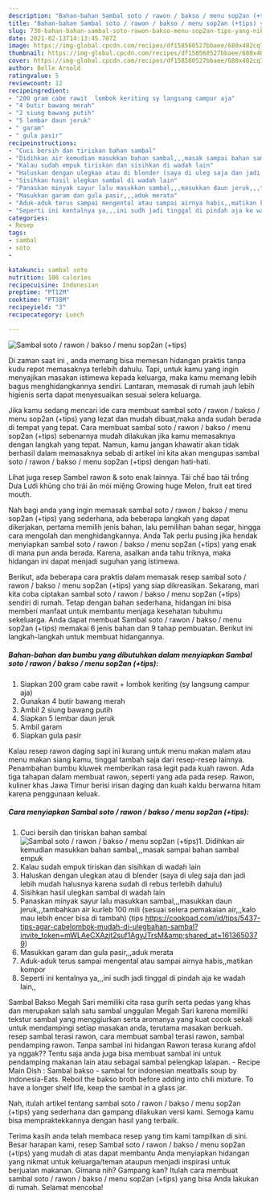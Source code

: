```yaml
---
description: "Bahan-bahan Sambal soto / rawon / bakso / menu sop2an (+tips) yang nikmat dan Mudah Dibuat"
title: "Bahan-bahan Sambal soto / rawon / bakso / menu sop2an (+tips) yang nikmat dan Mudah Dibuat"
slug: 730-bahan-bahan-sambal-soto-rawon-bakso-menu-sop2an-tips-yang-nikmat-dan-mudah-dibuat
date: 2021-02-13T14:13:45.707Z
image: https://img-global.cpcdn.com/recipes/df158560527bbaee/680x482cq70/sambal-soto-rawon-bakso-menu-sop2an-tips-foto-resep-utama.jpg
thumbnail: https://img-global.cpcdn.com/recipes/df158560527bbaee/680x482cq70/sambal-soto-rawon-bakso-menu-sop2an-tips-foto-resep-utama.jpg
cover: https://img-global.cpcdn.com/recipes/df158560527bbaee/680x482cq70/sambal-soto-rawon-bakso-menu-sop2an-tips-foto-resep-utama.jpg
author: Belle Arnold
ratingvalue: 5
reviewcount: 12
recipeingredient:
- "200 gram cabe rawit  lombok keriting sy langsung campur aja"
- "4 butir bawang merah"
- "2 siung bawang putih"
- "5 lembar daun jeruk"
- " garam"
- " gula pasir"
recipeinstructions:
- "Cuci bersih dan tiriskan bahan sambal"
- "Didihkan air kemudian masukkan bahan sambal,,,masak sampai bahan sambal empuk"
- "Kalau sudah empuk tiriskan dan sisihkan di wadah lain"
- "Haluskan dengan ulegkan atau di blender (saya di uleg saja dan jadi lebih mudah halusnya karena sudah di rebus terlebih dahulu)"
- "Sisihkan hasil ulegkan sambal di wadah lain"
- "Panaskan minyak sayur lalu masukkan sambal,,,masukkan daun jeruk,,,tambahkan air kurleb 100 mili (sesuai selera pemakaian air,,,kalo mau lebih encer bisa di tambah) (tips https://cookpad.com/id/tips/5437-tips-agar-cabelombok-mudah-di-ulegbahan-sambal?invite_token=mWLAeCXAzjt2suf1AgyJTrsM&amp;shared_at=1613650379)"
- "Masukkan garam dan gula pasir,,,aduk merata"
- "Aduk-aduk terus sampai mengental atau sampai airnya habis,,matikan kompor"
- "Seperti ini kentalnya ya,,,ini sudh jadi tinggal di pindah aja ke wadah lain,,"
categories:
- Resep
tags:
- sambal
- soto
- 

katakunci: sambal soto  
nutrition: 108 calories
recipecuisine: Indonesian
preptime: "PT12M"
cooktime: "PT38M"
recipeyield: "3"
recipecategory: Lunch

---
```



![Sambal soto / rawon / bakso / menu sop2an (+tips)](https://img-global.cpcdn.com/recipes/df158560527bbaee/680x482cq70/sambal-soto-rawon-bakso-menu-sop2an-tips-foto-resep-utama.jpg)

Di zaman  saat ini , anda memang bisa memesan hidangan praktis tanpa kudu repot memasaknya terlebih dahulu. Tapi, untuk kamu yang ingin menyajikan masakan istimewa kepada keluarga, maka kamu memang lebih bagus menghidangkannya sendiri. Lantaran, memasak di rumah jauh lebih higienis serta dapat menyesuaikan sesuai selera keluarga.

Jika kamu sedang mencari ide cara membuat sambal soto / rawon / bakso / menu sop2an (+tips) yang lezat dan mudah dibuat,maka anda sudah berada di tempat yang tepat. Cara membuat sambal soto / rawon / bakso / menu sop2an (+tips)  sebenarnya mudah dilakukan jika kamu memasaknya dengan langkah yang tepat. Namun, kamu jangan khawatir akan tidak berhasil dalam memasaknya 
sebab di artikel ini kita akan mengupas sambal soto / rawon / bakso / menu sop2an (+tips) dengan hati-hati.  

Lihat juga resep Sambel rawon &amp; soto enak lainnya. Tái chế bao tải trồng Dưa Lưới khủng cho trái ăn mỏi miệng Growing huge Melon, fruit eat tired mouth.

Nah bagi anda yang ingin memasak sambal soto / rawon / bakso / menu sop2an (+tips) yang sederhana, ada beberapa langkah yang dapat dikerjakan, pertama memilih jenis bahan, lalu pemilihan bahan segar, hingga cara mengolah dan menghidangkannya. Anda Tak perlu pusing jika hendak menyiapkan sambal soto / rawon / bakso / menu sop2an (+tips) yang enak di mana pun anda berada. Karena, asalkan anda  tahu triknya, maka hidangan ini dapat menjadi suguhan yang istimewa.

Berikut, ada beberapa cara praktis  dalam memasak resep sambal soto / rawon / bakso / menu sop2an (+tips) yang siap dikreasikan. Sekarang, mari kita coba ciptakan sambal soto / rawon / bakso / menu sop2an (+tips) sendiri di rumah. Tetap dengan bahan sederhana, hidangan ini bisa memberi manfaat untuk membantu menjaga kesehatan tubuhmu sekeluarga. Anda dapat membuat Sambal soto / rawon / bakso / menu sop2an (+tips) memakai 6 jenis bahan dan 9 tahap pembuatan. Berikut ini langkah-langkah untuk membuat hidangannya.

<!--inarticleads1-->

##### Bahan-bahan dan bumbu yang dibutuhkan dalam menyiapkan Sambal soto / rawon / bakso / menu sop2an (+tips):

1. Siapkan 200 gram cabe rawit + lombok keriting (sy langsung campur aja)
1. Gunakan 4 butir bawang merah
1. Ambil 2 siung bawang putih
1. Siapkan 5 lembar daun jeruk
1. Ambil  garam
1. Siapkan  gula pasir


Kalau resep rawon daging sapi ini kurang untuk menu makan malam atau menu makan siang kamu, tinggal tambah saja dari resep-resep lainnya. Penambahan bumbu kluwek memberikan rasa legit pada kuah rawon. Ada tiga tahapan dalam membuat rawon, seperti yang ada pada resep. Rawon, kuliner khas Jawa Timur berisi irisan daging dan kuah kaldu berwarna hitam karena penggunaan keluak. 

<!--inarticleads2-->

##### Cara menyiapkan Sambal soto / rawon / bakso / menu sop2an (+tips):

1. Cuci bersih dan tiriskan bahan sambal
<img src="https://img-global.cpcdn.com/steps/77346289216ca414/160x128cq70/sambal-soto-rawon-bakso-menu-sop2an-tips-langkah-memasak-1-foto.jpg" alt="Sambal soto / rawon / bakso / menu sop2an (+tips)">1. Didihkan air kemudian masukkan bahan sambal,,,masak sampai bahan sambal empuk
1. Kalau sudah empuk tiriskan dan sisihkan di wadah lain
1. Haluskan dengan ulegkan atau di blender (saya di uleg saja dan jadi lebih mudah halusnya karena sudah di rebus terlebih dahulu)
1. Sisihkan hasil ulegkan sambal di wadah lain
1. Panaskan minyak sayur lalu masukkan sambal,,,masukkan daun jeruk,,,tambahkan air kurleb 100 mili (sesuai selera pemakaian air,,,kalo mau lebih encer bisa di tambah) (tips https://cookpad.com/id/tips/5437-tips-agar-cabelombok-mudah-di-ulegbahan-sambal?invite_token=mWLAeCXAzjt2suf1AgyJTrsM&amp;shared_at=1613650379)
1. Masukkan garam dan gula pasir,,,aduk merata
1. Aduk-aduk terus sampai mengental atau sampai airnya habis,,matikan kompor
1. Seperti ini kentalnya ya,,,ini sudh jadi tinggal di pindah aja ke wadah lain,,


Sambal Bakso Megah Sari memiliki cita rasa gurih serta pedas yang khas dan merupakan salah satu sambal unggulan Megah Sari karena memiliki tekstur sambal yang menggiurkan serta aromanya yang kuat cocok sekali untuk mendampingi setiap masakan anda, terutama masakan berkuah. resep sambal terasi rawon, cara membuat sambal terasi rawon, sambal pendamping rawon. Tanpa sambal ini hidangan Rawon terasa kurang afdol ya nggak?? Tentu saja anda juga bisa membuat sambal ini untuk pendamping makanan lain atau sebagai sambal pelengkap lalapan. - Recipe Main Dish : Sambal bakso - sambal for indonesian meatballs soup by Indonesia-Eats. Reboil the bakso broth before adding into chili mixture. To have a longer shelf life, keep the sambal in a glass jar. 

Nah, itulah artikel tentang  sambal soto / rawon / bakso / menu sop2an (+tips)  yang sederhana dan gampang dilakukan versi kami. Semoga kamu bisa mempraktekkannya dengan hasil yang terbaik. 

Terima kasih anda telah membaca resep yang tim kami tampilkan di sini. Besar harapan kami, resep  Sambal soto / rawon / bakso / menu sop2an (+tips) yang mudah di atas dapat membantu Anda menyiapkan hidangan yang nikmat untuk keluarga/teman ataupun menjadi inspirasi untuk berjualan makanan. Gimana nih? Gampang kan? Itulah cara membuat sambal soto / rawon / bakso / menu sop2an (+tips) yang bisa Anda lakukan di rumah. Selamat mencoba!

